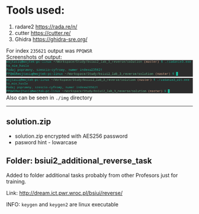 # Tools used:
1. radare2 https://rada.re/n/
2. cutter https://cutter.re/
3. Ghidra https://ghidra-sre.org/

For index `235621` output was `PPQWSR`  
Screenshots of output:  
![zadanie_3_output.png](./img/zadanie_3_output.png)  
![zadanie_3_alt_output.png](./img/zadanie_3_alt_output.png)  
Also can be seen in `./img` directory  

---

## solution.zip
- solution.zip encrypted with AES256 password  
- pasword hint - lowarcase

## Folder: bsiui2_additional_reverse_task
Added to folder additional tasks probably from other Profesors just for training.  
  
Link: http://dream.ict.pwr.wroc.pl/bsiui/reverse/

INFO: `keygen` and `keygen2` are linux executable


